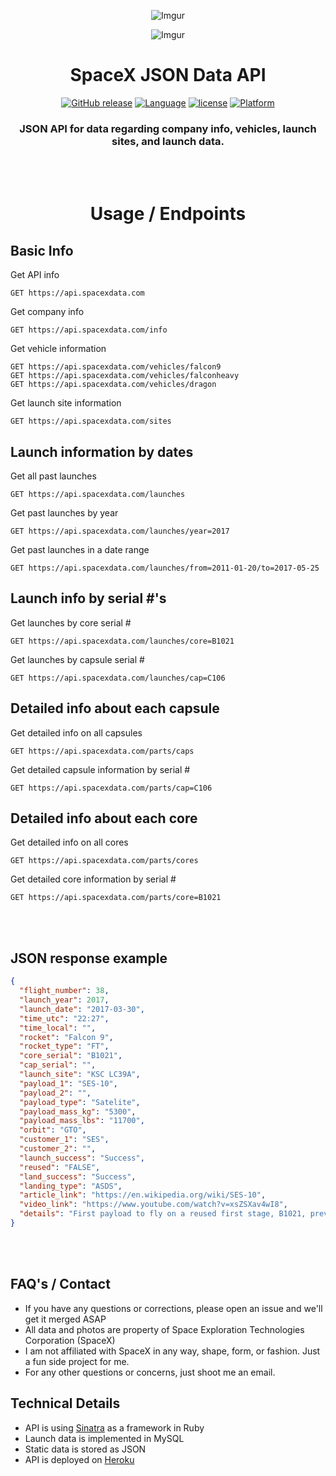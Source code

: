 <div align="center">

![Imgur](http://i.imgur.com/eL73Iit.png)

![Imgur](http://i.imgur.com/EdfIdgC.jpg)

# SpaceX JSON Data API

[![GitHub release](https://img.shields.io/github/release/jakewmeyer/SpaceX-API.svg)]()
[![Language](https://img.shields.io/badge/language-Ruby-red.svg)]()
[![license](https://img.shields.io/github/license/mashape/apistatus.svg)]()
[![Platform](https://img.shields.io/badge/platform-REST--API-brightgreen.svg)]()

### JSON API for data regarding company info, vehicles, launch sites, and launch data.
<br></br>
# Usage / Endpoints
</div>


## Basic Info
Get API info
```http
GET https://api.spacexdata.com
```
Get company info
```http
GET https://api.spacexdata.com/info
```
Get vehicle information
```http
GET https://api.spacexdata.com/vehicles/falcon9
GET https://api.spacexdata.com/vehicles/falconheavy
GET https://api.spacexdata.com/vehicles/dragon
```
Get launch site information
```http
GET https://api.spacexdata.com/sites
```
## Launch information by dates
Get all past launches
```http
GET https://api.spacexdata.com/launches
```
Get past launches by year
```http
GET https://api.spacexdata.com/launches/year=2017
```
Get past launches in a date range
```http
GET https://api.spacexdata.com/launches/from=2011-01-20/to=2017-05-25
```

## Launch info by serial #'s
Get launches by core serial #
```http
GET https://api.spacexdata.com/launches/core=B1021
```
Get launches by capsule serial #
```http
GET https://api.spacexdata.com/launches/cap=C106
```

## Detailed info about each capsule
Get detailed info on all capsules
```http
GET https://api.spacexdata.com/parts/caps
```
Get detailed capsule information by serial #
```http
GET https://api.spacexdata.com/parts/cap=C106
```

## Detailed info about each core
Get detailed info on all cores
```http
GET https://api.spacexdata.com/parts/cores
```
Get detailed core information by serial #
```http
GET https://api.spacexdata.com/parts/core=B1021
```
<br></br>
## JSON response example

```json
{
  "flight_number": 38,
  "launch_year": 2017,
  "launch_date": "2017-03-30",
  "time_utc": "22:27",
  "time_local": "",
  "rocket": "Falcon 9",
  "rocket_type": "FT",
  "core_serial": "B1021",
  "cap_serial": "",
  "launch_site": "KSC LC39A",
  "payload_1": "SES-10",
  "payload_2": "",
  "payload_type": "Satelite",
  "payload_mass_kg": "5300",
  "payload_mass_lbs": "11700",
  "orbit": "GTO",
  "customer_1": "SES",
  "customer_2": "",
  "launch_success": "Success",
  "reused": "FALSE",
  "land_success": "Success",
  "landing_type": "ASDS",
  "article_link": "https://en.wikipedia.org/wiki/SES-10",
  "video_link": "https://www.youtube.com/watch?v=xsZSXav4wI8",
  "details": "First payload to fly on a reused first stage, B1021, previously launched with CRS-8, which also landed a second time. In what is also a first, the payload fairing remained intact after a successful splashdown achieved with thrusters and a steerable parachute."
}
```  
<br></br>


## FAQ's / Contact
* If you have any questions or corrections, please open an issue and we'll get it merged ASAP
* All data and photos are property of Space Exploration Technologies Corporation (SpaceX)
* I am not affiliated with SpaceX in any way, shape, form, or fashion. Just a fun side project for me.
* For any other questions or concerns, just shoot me an email.

## Technical Details
* API is using [Sinatra](http://www.sinatrarb.com/) as a framework in Ruby
* Launch data is implemented in MySQL
* Static data is stored as JSON
* API is deployed on [Heroku](https://www.heroku.com/)
